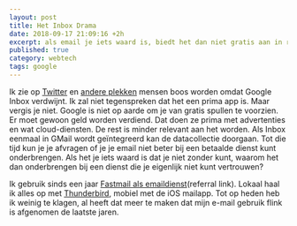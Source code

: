 ```yaml
---
layout: post
title: Het Inbox Drama
date: 2018-09-17 21:09:16 +2h
excerpt: als email je iets waard is, biedt het dan niet gratis aan in ruil voor data-extractie. 
published: true
category: webtech
tags: google
---
```

Ik zie op [Twitter](https://twitter.com/search?q=google%20inbox&src=typd) en [andere plekken](https://www.theverge.com/2018/9/12/17848500/google-inbox-shut-down-sunset-snooze-email-march-2019?utm_campaign=backlon&utm_content=chorus&utm_medium=social&utm_source=twitter) mensen boos worden omdat Google Inbox verdwijnt. Ik zal niet tegenspreken dat het een prima app is. Maar vergis je niet. Google is niet op aarde om je van gratis spullen te voorzien. Er moet gewoon geld worden verdiend. Dat doen ze prima met advertenties en wat cloud-diensten. De rest is minder relevant aan het worden. Als Inbox eenmaal in GMail wordt geïntegreerd kan de datacollectie doorgaan. Tot die tijd kun je je afvragen of je je email niet beter bij een betaalde dienst kunt onderbrengen. Als het je iets waard is dat je niet zonder kunt, waarom het dan onderbrengen bij een dienst die je eigenlijk niet kunt vertrouwen?

Ik gebruik sinds een jaar [Fastmail als emaildienst](https://www.fastmail.com/?STKI=17120128)(referral link). Lokaal haal ik alles op met [Thunderbird](https://www.thunderbird.net/nl/), mobiel met de iOS mailapp. Tot op heden heb ik weinig te klagen, al heeft dat meer te maken dat mijn e-mail gebruik flink is afgenomen de laatste jaren.